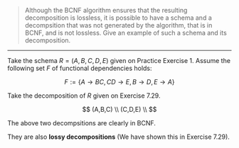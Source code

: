 > Although the BCNF algorithm ensures that the resulting decomposition 
> is lossless, it is possible to have a schema and a decompsition that 
> was not generated by the algorithm, that is in BCNF, and is not 
> lossless. Give an example of such a schema and its decomposition. 

--------------------------------

Take the schema $R = (A,B,C,D,E)$ given on Practice Exercise 1. 
Assume the following set $F$ of functional dependencies holds: 

$$
F := \{A \rightarrow BC, CD \rightarrow E, B \rightarrow D, E \rightarrow A\}
$$

Take the decomposition of $R$ given on Exercise 7.29. 

$$
(A,B,C) \\
(C,D,E) \\
$$

The above two decompsitions are clearly in BCNF. 

They are also **lossy decompositions** (We have shown this in Exercise 7.29). 